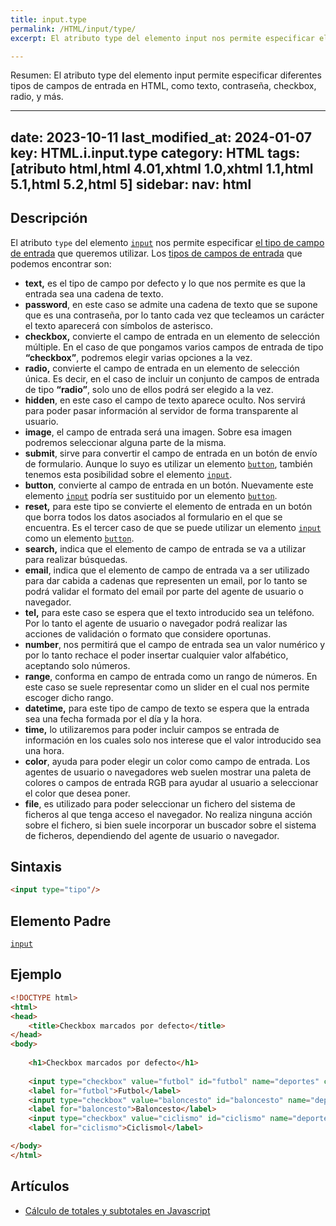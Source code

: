 ```yaml
---
title: input.type
permalink: /HTML/input/type/
excerpt: El atributo type del elemento input nos permite especificar el tipo de campo de entrada que queremos utilizar. Los tipos de campos de entrada incluyen texto, contraseña, checkbox, radio, oculto, imagen, submit, button, reset, search, email, tel, number, range, datetime, time, color, y file.

---
```


Resumen: El atributo type del elemento input permite especificar diferentes tipos de campos de entrada en HTML, como texto, contraseña, checkbox, radio, y más.

---
date: 2023-10-11
last_modified_at: 2024-01-07
key: HTML.i.input.type
category: HTML
tags: [atributo html,html 4.01,xhtml 1.0,xhtml 1.1,html 5.1,html 5.2,html 5]
sidebar:
  nav: html
---

## Descripción


El atributo `type` del elemento [`input`](https://www.w3api.com/HTML/input/) nos permite especificar [el tipo de campo de entrada](https://manualweb.net/html5/formularios-elementos-input/) que queremos utilizar. Los [tipos de campos de entrada](https://manualweb.net/html5/formularios-elementos-input/) que podemos encontrar son:

- **text,** es el tipo de campo por defecto y lo que nos permite es que la entrada sea una cadena de texto.
- **password**, en este caso se admite una cadena de texto que se supone que es una contraseña, por lo tanto cada vez que tecleamos un carácter el texto aparecerá con símbolos de asterisco.
- **checkbox,** convierte el campo de entrada en un elemento de selección múltiple. En el caso de que pongamos varios campos de entrada de tipo **“checkbox”**, podremos elegir varias opciones a la vez.
- **radio,** convierte el campo de entrada en un elemento de selección única. Es decir, en el caso de incluir un conjunto de campos de entrada de tipo **“radio”**, solo uno de ellos podrá ser elegido a la vez.
- **hidden**, en este caso el campo de texto aparece oculto. Nos servirá para poder pasar información al servidor de forma transparente al usuario.
- **image**, el campo de entrada será una imagen. Sobre esa imagen podremos seleccionar alguna parte de la misma.
- **submit**, sirve para convertir el campo de entrada en un botón de envío de formulario. Aunque lo suyo es utilizar un elemento [`button`](https://www.w3api.com/HTML/button/), también tenemos esta posibilidad sobre el elemento [`input`](https://www.w3api.com/HTML/input/).
- **button**, convierte al campo de entrada en un botón. Nuevamente este elemento [`input`](https://www.w3api.com/HTML/input/) podría ser sustituido por un elemento [`button`](https://www.w3api.com/HTML/button/).
- **reset,** para este tipo se convierte el elemento de entrada en un botón que borra todos los datos asociados al formulario en el que se encuentra. Es el tercer caso de que se puede utilizar un elemento [`input`](https://www.w3api.com/HTML/input/) como un elemento [`button`](https://www.w3api.com/HTML/button/).
- **search,** indica que el elemento de campo de entrada se va a utilizar para realizar búsquedas.
- **email**, indica que el elemento de campo de entrada va a ser utilizado para dar cabida a cadenas que representen un email, por lo tanto se podrá validar el formato del email por parte del agente de usuario o navegador.
- **tel,** para este caso se espera que el texto introducido sea un teléfono. Por lo tanto el agente de usuario o navegador podrá realizar las acciones de validación o formato que considere oportunas.
- **number**, nos permitirá que el campo de entrada sea un valor numérico y por lo tanto rechace el poder insertar cualquier valor alfabético, aceptando solo números.
- **range**, conforma en campo de entrada como un rango de números. En este caso se suele representar como un slider en el cual nos permite escoger dicho rango.
- **datetime,** para este tipo de campo de texto se espera que la entrada sea una fecha formada por el día y la hora.
- **time,** lo utilizaremos para poder incluir campos se entrada de información en los cuales solo nos interese que el valor introducido sea una hora.
- **color**, ayuda para poder elegir un color como campo de entrada. Los agentes de usuario o navegadores web suelen mostrar una paleta de colores o campos de entrada RGB para ayudar al usuario a seleccionar el color que desea poner.
- **file**, es utilizado para poder seleccionar un fichero del sistema de ficheros al que tenga acceso el navegador. No realiza ninguna acción sobre el fichero, si bien suele incorporar un buscador sobre el sistema de ficheros, dependiendo del agente de usuario o navegador.

## Sintaxis


```html
<input type="tipo"/>
```


## Elemento Padre


[`input`](https://www.w3api.com/HTML/input/)


## Ejemplo


```html
<!DOCTYPE html>
<html>
<head>
	<title>Checkbox marcados por defecto</title>
</head>
<body>
	
	<h1>Checkbox marcados por defecto</h1>
	
	<input type="checkbox" value="futbol" id="futbol" name="deportes" checked>
	<label for="futbol">Futbol</label>
	<input type="checkbox" value="baloncesto" id="baloncesto" name="deportes">
	<label for="baloncesto">Baloncesto</label>
	<input type="checkbox" value="ciclismo" id="ciclismo" name="deportes">
	<label for="ciclismo">Ciclismol</label>

</body>
</html>
```


## Artículos

- [Cálculo de totales y subtotales en Javascript](https://lineadecodigo.com/javascript/calculo-de-totales-y-subtotales-en-javascript/)
